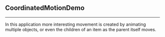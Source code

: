## CoordinatedMotionDemo
----------------------------------
In this application more interesting movement is created by animating multiple objects, or even the children of an item as the parent itself moves.
